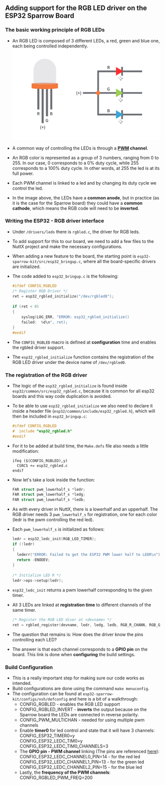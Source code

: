 ## Adding support for the RGB LED driver on the ESP32 Sparrow Board  

### The basic working principle of RGB LEDs
- An RGB LED is composed of 3 different LEDs, a red, green and blue one, each being controlled independently.
![image](RGB-LED-Pinout.png)

- A common way of controlling the LEDs is through a **[PWM](https://en.wikipedia.org/wiki/Pulse-width_modulation) channel**.
- An RGB color is represented as a group of 3 numbers, ranging from 0 to 255. In our case, 0 corresponds to a 0% duty cycle, while 255 corresponds to a 100% duty cycle. In other words, at 255 the led is at its full power.
- Each PWM channel is linked to a led and by changing its duty cycle we control the led.
- In the image above, the LEDs have a **common anode**, but in practice (as it is the case for the Sparrow board) they could have a **common cathode**, which means the RGB code will need to be **inverted**.

### Writing the ESP32 - RGB driver interface
- Under ```/drivers/leds``` there is ```rgbled.c```, the driver for RGB leds.
- To add support for this to our board, we need to add a few files to the NuttX project and make the necessary configurations.
- When adding a new feature to the board, the starting point is ```esp32-sparrow-kit/src/esp32_bringup.c```, where all the board-specific drivers are initialized.
- The code added to ```esp32_bringup.c``` is the following:
    ```c
    #ifdef CONFIG_RGBLED
    /* Register RGB Driver */
    ret = esp32_rgbled_initialize("/dev/rgbled0");

    if (ret < 0)
    {
        syslog(LOG_ERR, "ERROR: esp32_rgbled_initialize()
        failed:  %d\n", ret);
    }
    #endif
    ```

- The ```CONFIG_RGBLED``` macro is defined at **configuration** time and enables the rgbled driver support.
- The ```esp32_rgbled_initialize``` function contains the registration of the RGB LED driver under the device name of ```/dev/rgbled0```.

### The registration of the RGB driver
- The logic of the ```esp32_rgbled_initialize``` is found inside ```esp32/common/src/esp32_rgbled.c```, because it is common for all esp32 boards and this way code duplication is avoided.
- To be able to use ```esp32_rgbled_initialize``` we also need to declare it inside a header file (```esp32/common/include/esp32_rgbled.h```), which will then be included in ```esp32_bringup.c```:
  ```c
  #ifdef CONFIG_RGBLED
  #  include "esp32_rgbled.h"
  #endif
  ```
- For it to be added at build time, the ```Make.defs``` file also needs a little modification:
    ```
    ifeq ($(CONFIG_RGBLED),y)
      CSRCS += esp32_rgbled.c
    endif
    ```

- Now let's take a look inside the function:
    ```c
    FAR struct pwm_lowerhalf_s *ledr;
    FAR struct pwm_lowerhalf_s *ledg;
    FAR struct pwm_lowerhalf_s *ledb;
    ```
- As with every driver in NuttX, there is a lowerhalf and an upperhalf. The RGB driver needs 3 ```pwm_lowerhalf_s``` for registration, one for each color (ledr is the pwm controlling the red led).
- Each ```pwm_lowerhalf_s``` is initialized as follows:
  ```c
  ledr = esp32_ledc_init(RGB_LED_TIMER);
  if (!ledr)
  {
    lederr("ERROR: Failed to get the ESP32 PWM lower half to LEDR\n");
    return -ENODEV;
  }

  /* Initialize LED R */
  ledr->ops->setup(ledr);
  ```

- ```esp32_ledc_init``` returns a pwm lowerhalf corresponding to the given timer.
- All 3 LEDs are linked at **registration time** to different channels of the same timer.
  ```c
  /* Register the RGB LED diver at <devname> */
  ret = rgbled_register(devname, ledr, ledg, ledb, RGB_R_CHANN, RGB_G_CHANN, RGB_B_CHANN);
  ```
- The question that remains is: How does the driver know the pins controlling each LED?
- The answer is that each channel corresponds to a **GPIO pin** on the board. This link is done when **configuring** the build settings.
  
### Build Configuration
- This is a really important step for making sure our code works as intended.
- Build configurations are done using the command ```make menuconfig```.
- The configuration can be found at ```esp32-sparrow-kit/configs/nsh/defconfig``` and here is a bit of a walkthrough:
  - CONFIG_RGBLED - enables the RGB LED support
  - CONFIG_RGBLED_INVERT - **inverts** the output because on the Sparrow board the LEDs are connected in reverse polarity.
  - CONFIG_PWM_MULTICHAN - needed for using multiple pwm channels
  - Enable **timer0** for led control and state that it will have 3 channels:  
    CONFIG_ESP32_TIMER0=y  
    CONFIG_ESP32_LEDC_TIM0=y  
    CONFIG_ESP32_LEDC_TIM0_CHANNELS=3
  - The **GPIO pin - PWM channel** linking (The pins are referenced [here](https://github.com/dantudose/ESP32-Sparrow-rev2/blob/main/Hardware/schematic.pdf)):    
     CONFIG_ESP32_LEDC_CHANNEL0_PIN=14 - for the red led  
     CONFIG_ESP32_LEDC_CHANNEL1_PIN=13 - for the green led  
     CONFIG_ESP32_LEDC_CHANNEL2_PIN=15 - for the blue led
  - Lastly, the **frequency of the PWM channels**:  
    CONFIG_RGBLED_PWM_FREQ=200
